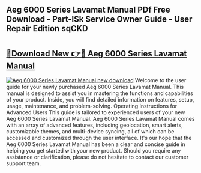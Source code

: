 ## Aeg 6000 Series Lavamat Manual PDf Free Download - Part-ISk Service Owner Guide - User Repair Edition sqCKD

# <h2><a href="http://bc36892.oget.top/?id=Aeg+6000+Series+Lavamat+Manual">🔗Download New 👉🔴 Aeg 6000 Series Lavamat Manual</a></h2>

[![Aeg 6000 Series Lavamat Manual new download](https://i.imgur.com/5g1atiW.png)](http://bc36892.oget.top/?id=Aeg+6000+Series+Lavamat+Manual)
Welcome to the user guide for your newly purchased Aeg 6000 Series Lavamat Manual. This manual is designed to assist you in mastering the functions and capabilities of your product. Inside, you will find detailed information on features, setup, usage, maintenance, and problem-solving. Operating Instructions for Advanced Users This guide is tailored to experienced users of your new Aeg 6000 Series Lavamat Manual. Aeg 6000 Series Lavamat Manual comes with an array of advanced features, including geolocation, smart alerts, customizable themes, and multi-device syncing, all of which can be accessed and customized through the user interface. It's our hope that the Aeg 6000 Series Lavamat Manual has been a clear and concise guide in helping you get started with your new product. Should you require any assistance or clarification, please do not hesitate to contact our customer support team.
